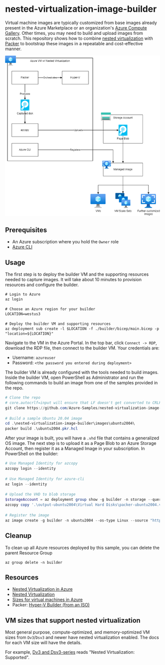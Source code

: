 # nested-virtualization-image-builder

Virtual machine images are typically customized from base images already present in the Azure Marketplace or an organization's [Azure Compute Gallery](https://docs.microsoft.com/en-us/azure/virtual-machines/shared-image-galleries). Other times, you may need to build and upload images from scratch. This repository shows how to combine [nested virtualization](https://docs.microsoft.com/en-us/virtualization/hyper-v-on-windows/user-guide/nested-virtualization) with [Packer](https://www.packer.io/) to bootstrap these images in a repeatable and cost-effective manner.

![Logical architecture](docs/architecture.png)

## Prerequisites

* An Azure subscription where you hold the `Owner` role
* [Azure CLI](https://docs.microsoft.com/en-us/cli/azure/install-azure-cli)

## Usage

The first step is to deploy the builder VM and the supporting resources needed to capture images. It will take about 10 minutes to provision resources and configure the builder.

```shell
# Login to Azure
az login

# Choose an Azure region for your builder
LOCATION=westus3

# Deploy the builder VM and supporting resources
az deployment sub create -l $LOCATION -f ./builder/bicep/main.bicep -p "location=${LOCATION}"
```

Navigate to the VM in the Azure Portal. In the top bar, click `Connect -> RDP`, download the RDP file, then connect to the builder VM. Your credentials are:

* Username: `azureuser`
* Password: `<the password you entered during deployment>`

The builder VM is already configured with the tools needed to build images. Inside the builder VM, open PowerShell as Administrator and run the following commands to build an image from one of the samples provided in the repo.

```powershell
# Clone the repo
# core.autocrlf=input will ensure that LF doesn't get converted to CRLF, which breaks scripts when building Linux images
git clone https://github.com/Azure-Samples/nested-virtualization-image-builder --config core.autocrlf=input

# Build a sample Ubuntu 20.04 image
cd .\nested-virtualization-image-builder\images\ubuntu2004\
packer build .\ubuntu2004.pkr.hcl
```

After your image is built, you will have a `.vhd` file that contains a generalized OS image. The next step is to upload it as a Page Blob to an Azure Storage Account, then register it as a Managed Image in your subscription. In PowerShell on the builder:

```powershell
# Use Managed Identity for azcopy
azcopy login --identity

# Use Managed Identity for azure-cli
az login --identity

# Upload the VHD to blob storage
$storageAccount = az deployment group show -g builder -n storage --query 'properties.outputs.storageAccount.value' -o tsv
azcopy copy '.\output-ubuntu2004\Virtual Hard Disks\packer-ubuntu2004.vhd' "https://$storageAccount.blob.core.windows.net/images/ubuntu2004.vhd"

# Register the image
az image create -g builder -n ubuntu2004 --os-type Linux --source "https://$storageAccount.blob.core.windows.net/images/ubuntu2004.vhd"
```

## Cleanup

To clean up all Azure resources deployed by this sample, you can delete the parent Resource Group

```shell
az group delete -n builder
```

## Resources

* [Nested Virtualization in Azure](https://azure.microsoft.com/en-us/blog/nested-virtualization-in-azure/)
* [Nested Virtualization](https://docs.microsoft.com/en-us/virtualization/hyper-v-on-windows/user-guide/nested-virtualization)
* [Sizes for virtual machines in Azure](https://docs.microsoft.com/en-us/azure/virtual-machines/sizes)
* Packer: [Hyper-V Builder (from an ISO)](https://www.packer.io/plugins/builders/hyperv/iso)

## VM sizes that support nested virtualization

Most general purpose, compute-optimized, and memory-optimized VM sizes from `Dv3`/`Dsv3` and newer have nested virtualization enabled. The docs for each VM size will have the details. 

For example, [Dv3 and Dsv3-series](https://docs.microsoft.com/en-us/azure/virtual-machines/dv3-dsv3-series) reads "Nested Virtualization: Supported".
